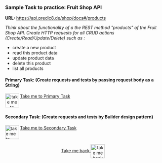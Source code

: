 ### Sample Task to practice: Fruit Shop API

**URL:** https://api.predic8.de/shop/docs#/products

_Think about the functionality of a the REST method "products" of the Fruit Shop API. Create HTTP
requests for all CRUD actions (Create/Read/Update/Delete) such as :_

- create a new product
- read this product data
- update product data
- delete this product
- list all products

#### Primary Task: (Create requests and tests by passing request body as a String)

<p align="left">
    <a align="middle" href="https://github.com/ParthibanRajasekaran/restassured-gherkin-testng-allure/blob/main/docs/primary-task.md">Take me to Primary Task
      <img align="left" alt="take me to primary task" width="45px" src="https://thumbnails.yayimages.com/8/406/84061e2.jpg" />
    </a>
</p>

<br />

#### Secondary Task: (Create requests and tests by Builder design pattern)

<p align="left">
    <a align="left" href="https://github.com/ParthibanRajasekaran/restassured-gherkin-testng-allure/blob/main/docs/secondary-task.md">Take me to Secondary Task
      <img align="left" alt="take me to secondary task" width="45px" src="https://thumbnails.yayimages.com/8/4c9/84c9312.jpg" />
    </a>
</p>

<br />

<p align="center">
    <a align="center" href="https://github.com/ParthibanRajasekaran/restassured-gherkin-testng-allure/blob/main/README.md">Take me back
      <img align="center" alt="take me back to read me" width="45px" src="https://cdn.arrowpng.com/images/red-go-back-arrow.png" />
    </a>
</p>
